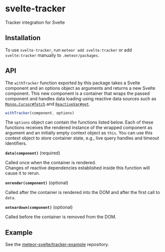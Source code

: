 # svelte-tracker

Tracker integration for Svelte

## Installation

To use `svelte-tracker`, run `meteor add svelte:tracker` or add `svelte:tracker` manually to `.meteor/packages`.

## API

The `withTracker` function exported by this package takes a Svelte component and an options object as arguments and returns a new Svelte component.
This new component is a container that wraps the passed component and handles data loading using reactive data sources such as [`Mongo.Cursor#fetch`](https://docs.meteor.com/api/collections.html#Mongo-Cursor-fetch) and [`ReactiveVar#get`](https://docs.meteor.com/api/reactive-var.html#ReactiveVar-get).

```js
withTracker(component, options)
```

The `options` object can contain the functions listed below.
Each of these functions receives the rendered instance of the wrapped component as argument and an initially empty context object as `this`.
You can use this context object to store container state, e.g., live query handles and timeout identifiers.

**`data(component)`** (required)

Called once when the container is rendered.  
Changes of reactive dependencies established inside this function will cause it to rerun.

**`onrender(component)`** (optional)

Called after the container is rendered into the DOM and after the first call to `data`.

**`onteardown(component)`** (optional)

Called before the container is removed from the DOM.

## Example

See the [meteor-svelte/tracker-example](https://github.com/meteor-svelte/tracker-example) repository.
